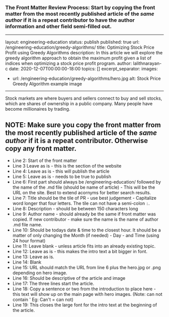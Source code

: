 ### The Front Matter Review Process: Start by copying the front matter from the most recently published article of the *same author* if it is a repeat contributor to have the author information and other field semi-filled out.
---
layout: engineering-education
status: publish
published: true
url: /engineering-education/greedy-algorithms/
title: Optimizing Stock Price Profit using Greedy Algorithms
description: In this article we will explore the greedy algorithm approach to obtain the maximum profit given a list of indices when optimizing a stock price profit program.
author: lalithnarayan-c
date: 2020-12-07T00:00:00-18:00
topics: []
excerpt_separator: <!--more-->
images:

  - url: /engineering-education/greedy-algorithms/hero.jpg
    alt: Stock Price Greedy Algorithm example image
---
Stock markets are where buyers and sellers connect to buy and sell stocks, which are shares of ownership in a public company. Many people have become millionaires by trading. 
<!--more-->


NOTE: Make sure you copy the front matter from the most recently published article of the *same author* if it is a repeat contributor. Otherwise copy any front matter.
---

- Line 2: Start of the front matter
- Line 3  Leave as is - this is the section of the website
- Line 4: Leave as is - this will publish the article
- Line 5: Leave as is - needs to be true to publish
- Line 6: First part should always be /engineering-education/ followed by the name of the .md file (should be name of article) - This will be the URL on the site. Best to extend acornyms for better search results.
- Line 7: Title should be the tile of PR - use best judgement - Capitalize word longer that four letters. The tile can not have a semi-colon `:`.
- Line 8: Description - should be between 150 characters long
- Line 9: Author name - should already be the same if front matter was copied. If new contributor - make sure the name is the name of author .md file name.
- Line 10: Should be todays date & time to the closest hour. It should be a matter of only changing the Month (if needed) - Day - and Time (using 24 hour format)
- Line 11: Leave blank - unless article fits into an already existing topic.
- Line 12: Leave as is - this makes the intro text a bit bigger in font.
- Line 13: Leave as is.
- Line 14: Blank
- Line 15: URL should match the URL from line 6 plus the hero.jpg or .png depending on hero image.
- Line 16: Should be descriptive of the article and image
- Line 17: The three lines start the article.
- Line 18: Copy a sentence or two from the introduction to place here - this text will show up on the main page with hero images. (Note: can not contain ' Eg: Can't = can not)
- Line 19: This closes the large font for the intro text at the beginning of the article.
